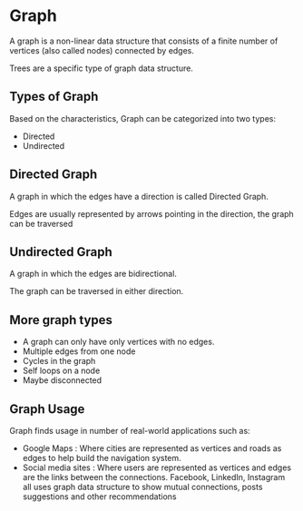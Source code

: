 # Graph 
A graph is a non-linear data structure that consists of a finite number of vertices (also called nodes) connected by edges.

Trees are a specific type of graph data structure.

## Types of Graph
 Based on the characteristics, Graph can be categorized into two types:

- Directed
- Undirected

## Directed Graph
A graph in which the edges have a direction is called Directed Graph.

Edges are usually represented by arrows pointing in the direction, the graph can be traversed
  
## Undirected Graph
A graph in which the edges are bidirectional.

The graph can be traversed in either direction.

## More graph types

- A graph can only have only vertices with no edges.
- Multiple edges from one node
- Cycles in the graph
- Self loops on a node
- Maybe disconnected

## Graph Usage
Graph finds usage in number of real-world applications such as:
- Google Maps : Where cities are represented as vertices and roads as edges to help build the navigation system.
- Social media sites : Where users are represented as vertices and edges are the links between the connections. Facebook, LinkedIn, Instagram all uses graph data structure to show mutual connections, posts suggestions and other recommendations